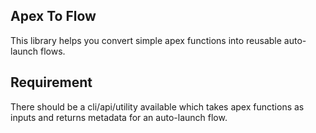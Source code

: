 ## Apex To Flow

This library helps you convert simple apex functions into reusable auto-launch flows.

## Requirement

There should be a cli/api/utility available which takes apex functions as inputs and returns metadata for an auto-launch flow.
